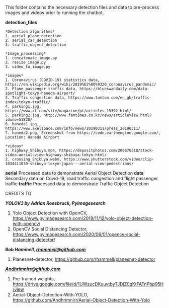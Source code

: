 This folder contains the necessary detection files and data to pre-process images and videos prior to running the chatbot.

**detection_files**
	
	*Detection algorithms*	
	1. aerial_plane_detection
	2. aerial_car_detection	
	3. traffic_object_detection

	*Image_processing*
	1. concatenate_image.py
	2. resize_image.py
	3. video_to_image.py
	
	*images*
	1. Coronavirus (COVID-19) statistics data, https://en.wikipedia.org/wiki/2019%E2%80%9320_coronavirus_pandemic/
	2. Plane passenger traffic data, https://blueswandaily.com/data-spotlight-tokyo-haneda-airport/
	3. Traffic congestion data, https://www.tomtom.com/en_gb/traffic-index/tokyo-traffic/
	4. parking1.jpg, https://www.zf.com/site/magazine/pt/articles_19392.html/	
	5. parking2.jpg, http://www.famtimes.co.kr/news/articleView.html?idxno=51820/
	6. haneda1.jpg, https://www.axelspace.com/info/news/20190311/press_20190311/
	7. haneda2.png, Screenshot from https://code.earthengine.google.com/, Location: Haneda Airport

	*videos*
	1. highway_Shibuya.mp4, https://depositphotos.com/206670318/stock-video-aerial-view-highway-shibuya-tokyo.html/
	2. crossing_Shibuya.webm, https://www.shutterstock.com/video/clip-1034411039-shibuya-tokyo-japan---aerial-view-pedestrians/

**aerial**
	Processed data to demonstrate Aerial Object Detection 
**data**
	Secondary data on Covid-19, road traffic congestion and flight passenger traffic
**traffic**
	Processed data to demonstrate Traffic Object Detection

CREDITS TO

***YOLOV3 by Adrian Rosebruck, Pyimagesearch***
1. Yolo Object Detection with OpenCV, https://www.pyimagesearch.com/2018/11/12/yolo-object-detection-with-opencv/
2. OpenCV Social Distancing Detector, https://www.pyimagesearch.com/2020/06/01/opencv-social-distancing-detector/

***Bob Hammell, rhammell@github.com***
1. Planesnet-detector, https://github.com/rhammell/planesnet-detector

***Andhrimnirr@github.com***
1. Pre-trained weights, https://drive.google.com/file/d/1UWzucDKuuvtbyTJDjZ0qKtFATnPbp95H/view
2. Aerial-Object-Detection-With-YOLO, https://github.com/Andhrimnirr/Aerial-Object-Detection-With-Yolo
